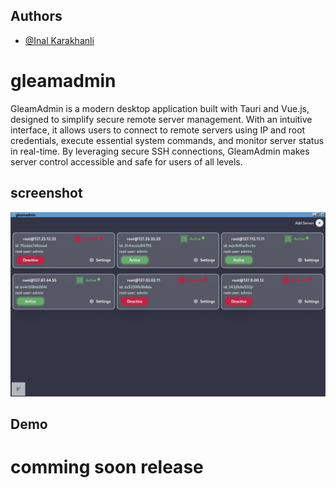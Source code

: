 
## Authors

- [@Inal Karakhanli](https://www.github.com/nickforhuman)

# gleamadmin

GleamAdmin is a modern desktop application built with Tauri and Vue.js, designed to simplify secure remote server management. With an intuitive interface, it allows users to connect to remote servers using IP and root credentials, execute essential system commands, and monitor server status in real-time. By leveraging secure SSH connections, GleamAdmin makes server control accessible and safe for users of all levels.

## screenshot
<img src="./ui.png"/>

## Demo

# comming soon release

